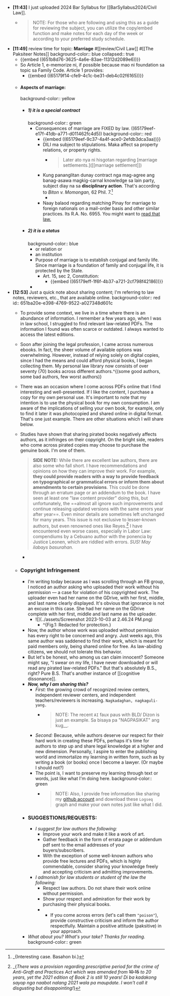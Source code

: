 - **[11:43]** I just uploaded 2024 Bar Syllabus for [[BarSyllabus2024/Civil Law]].
	- > NOTE: For those who are following and using this as a guide for reviewing the subject, you can utilize the copy/embed function and make notes for each day of the week or according to your preferred study schedule.
- **[11:49]** review time for topic: **Marriage** #[[review/Civil Law]] #[[The Paksiteer Notes]]
  background-color:: blue
  collapsed:: true
	- {{embed ((651b8d76-3625-4a6e-83ae-11312d2089e6))}}
	- So Article 1, e-memorize ni, if possible because mao ni foundation sa topic sa Family Code. Article 1 provides:
		- {{embed ((65179f14-cfe9-4c1c-be31-deb4c02f6165))}}
	- #### Aspects of marriage:
	  background-color:: yellow
		- ##### 1) it is a special contract
		  background-color:: green
			- Consequences of marriage are FIXED by law. ((65179eef-e17f-41db-a771-d011462fc4d5))
			  background-color:: red
				- {{embed ((65179eef-9c37-4a4f-ace0-2efdb3dca3aa))}}
				- DILI ma subject to stipulations. Maka affect sa property relations, or property rights.
					- > Later ato nya ni hisgotan regarding [marriage settlements.]([[marriage settlement]])
				- Kung pananglitan dunay contract nga mag-agree ang banag-asawa magkig-carnal knowledge sa lain party, subject diay na sa **disciplinary action**. That's according to *Biton v. Momongan,* 62 Phil. 7.[^1]
					- [^1]: _{Interesting case. Basahon bi.}
				- Naay balaod regarding matching Pinay for marriage to foreign nationals on a mail-order basis and other similar practices. Its R.A. No. 6955. You might want to [read that law.](https://www.officialgazette.gov.ph/1990/06/13/republic-act-no-6955/)
		- ##### 2) it is a status
		  background-color:: blue
			- or relation or
			- an institution
			- Purpose of marriage is to establish conjugal and family life. Since marriage is a foundation of family and conjugal life, it is protected by the State.
				- Art. 15, sec 2, Constitution:
					- {{embed ((65179eff-1f6f-4b37-a721-2cf798f42186))}}
			-
- **[12:53]** Just a quick note about sharing content; I'm referring to law notes, reviewers, etc., that are available online.
  background-color:: red
  id:: 651ba20e-e398-4769-9522-a027348d601c
	- To provide some context, we live in a time where there is an abundance of information. I remember a few years ago, when I was in law school, I struggled to find relevant law-related PDFs. The information I found was often scarce or outdated. I always wanted to access the latest editions.
	- Soon after joining the legal profession, I came across numerous ebooks. In fact, the sheer volume of available options was overwhelming. However, instead of relying solely on digital copies, since I had the means and could afford physical books, I began collecting them. My personal law library now consists of over seventy (70) books across different authors.^{(some good authors, some bad authors, few worst authors)}
	- There was an occasion where I come across PDFs online that I find interesting and well-presented. If I like the content, I purchase a copy for my own personal use. It's important to note that my intention is to use the physical book for my own consumption. I am aware of the implications of selling your own book, for example, only to find it later it was photocopied and shared online in digital format. That's one just example. There are other situations which I will share below.
	- Studies have shown that sharing pirated books negatively affects authors, as it infringes on their copyright. On the bright side, readers who come across pirated copies may choose to purchase the genuine book. I'm one of them.
	  
	  > **SIDE NOTE:** While there are excellent law authors, there are also some who fall short. I have recommendations and opinions on how they can improve their work. For example, **they could provide readers with a way to provide feedback on typographical or grammatical errors or inform them about amendments to certain provisions**. This could be done through an erratum page or an addendum to the book. I have seen at least one "law content provider" doing this, but unfortunately, the ==almost all ignore such improvements and continue releasing updated versions with the same errors year after year==. Even minor details are sometimes left unchanged for many years. This issue is not exclusive to lesser-known authors, but even renowned ones like Reyes.[^2] I have encountered even worse cases, especially in Labor Law: compendiums by a Cebuano author with the ponencia by Justice Leonen, which are riddled with errors. *SUS! May ilabays basurahan.*
		- [^2]: _{*There was a provision regarding prescriptive period for the crime of Anti-Graft and Practices Act which was amended from* ~~10 15~~ *to 20 years, yet the 2021 edition of Book 2 is still 10 years! Di ba kadakong sayop nga naabot nalang 2021 wala pa maupdate. I won't call it disgusting but disappointing!*}
	- ### Copyright Infringement
		- I'm writing today because as I was scrolling through an FB group, I noticed an author asking who uploaded their work without his permission — a case for violation of his copyrighted work. The uploader even had her name on the GDrive, with her first, middle, and last name clearly displayed. It's obvious that ignorance is not an excuse in this case. She had her name on the GDrive complete with her first, middle and last name as the uploader.
			- ![](../assets/Screenshot 2023-10-03 at 2.46.24 PM.png)
				- ^{Fig.1: Redacted for protection.}
		- Now, the author whose work was uploaded without permission has every right to be concerned and angry. Just weeks ago, this same author was saddened to find their work, which is meant for paid members only, being shared online for free. As law-abiding citizens, we should not tolerate this behavior.
		- But let's be honest, who among us can claim innocent? Someone might say, "I swear on my life, I have never downloaded or will read any pirated law-related PDFs." But that's absolutely B.S., right? Pure B.S. That's another instance of [[cognitive dissonance]].
		- ***Now, why I am sharing this?***
			- *First:* the growing crowd of recognized review centers, independent reviewer centers, and independent teachers/reviewers is increasing. `Nagkadaghan, nagkaguli-yang.`
				- > NOTE: The recent `AI` faux paus with BLD/ Dizon is just an example. Sa bisaya pa "NAGPASIKAT" ang kug__.
			- *Second:* Because, while authors deserve our respect for their hard work in creating these PDFs, perhaps it's time for authors to step up and share legal knowledge at a higher and new dimension. Personally, I aspire to enter the publishing world and immortalize my learning in written form, such as by writing a book (or books) once I become a lawyer. (Or maybe I should not?)
			- The point is, I want to preserve my learning through text or words, just like what I'm doing here.
			  background-color:: green
				- > NOTE: Also, I provide free information like sharing my [github account](https://cliffordx.github.io/legalbai/) and download these `Logseq` graph and make your own notes just like what I did.
		- ### SUGGESTIONS/REQUESTS:
			- *I suggest for law authors the following:*
				- Improve your work and make it like a work of art.
				- Gather feedback in the form of errata page or addendum pdf sent to the email addresses of your buyers/subscribers.
				- With the exception of some well-known authors who provide free lectures and PDFs, which is highly commendable, consider sharing your knowledge freely and accepting criticism and admitting improvements.
			- *I admonish for law students or student of the law the following:*
				- Respect law authors. Do not share their work online without permission.
				- Show your respect and admiration for their work by purchasing their physical books.
				- - If you come across errors (let's call them `"poison"`), provide constructive criticism and inform the author respectfully. Maintain a positive attitude (paksitive) in your approach.
		- *What about you? What's your take? Thanks for reading.*
		  background-color:: green